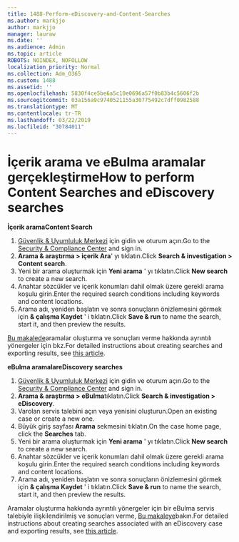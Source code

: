 ```yaml
---
title: 1488-Perform-eDiscovery-and-Content-Searches
ms.author: markjjo
author: markjjo
manager: lauraw
ms.date: ''
ms.audience: Admin
ms.topic: article
ROBOTS: NOINDEX, NOFOLLOW
localization_priority: Normal
ms.collection: Adm_O365
ms.custom: 1488
ms.assetid: ''
ms.openlocfilehash: 5830f4ce5be6a5c10e0696a57f0b83b4c5606f2b
ms.sourcegitcommit: 03a156a9c9740521155a30775492c7dff0982588
ms.translationtype: MT
ms.contentlocale: tr-TR
ms.lasthandoff: 03/22/2019
ms.locfileid: "30784011"
---
```

# <a name="how-to-perform-content-searches-and-ediscovery-searches"></a><span data-ttu-id="d9ee6-102">İçerik arama ve eBulma aramalar gerçekleştirme</span><span class="sxs-lookup"><span data-stu-id="d9ee6-102">How to perform Content Searches and eDiscovery searches</span></span>

<span data-ttu-id="d9ee6-103">**İçerik arama**</span><span class="sxs-lookup"><span data-stu-id="d9ee6-103">**Content Search**</span></span>

1. <span data-ttu-id="d9ee6-104">[Güvenlik & Uyumluluk Merkezi](https://protection.office.com) için gidin ve oturum açın.</span><span class="sxs-lookup"><span data-stu-id="d9ee6-104">Go to the [Security & Compliance Center](https://protection.office.com) and sign in.</span></span>
2. <span data-ttu-id="d9ee6-105">**Arama & araştırma > içerik Ara**' yı tıklatın.</span><span class="sxs-lookup"><span data-stu-id="d9ee6-105">Click **Search & investigation > Content search**.</span></span>
3. <span data-ttu-id="d9ee6-106">Yeni bir arama oluşturmak için **Yeni arama** ' yı tıklatın.</span><span class="sxs-lookup"><span data-stu-id="d9ee6-106">Click **New search** to create a new search.</span></span>
4. <span data-ttu-id="d9ee6-107">Anahtar sözcükler ve içerik konumları dahil olmak üzere gerekli arama koşulu girin.</span><span class="sxs-lookup"><span data-stu-id="d9ee6-107">Enter the required search conditions including keywords and content locations.</span></span>  
5. <span data-ttu-id="d9ee6-108">Arama adı, yeniden başlatın ve sonra sonuçların önizlemesini görmek için **& çalışma Kaydet** ' i tıklatın.</span><span class="sxs-lookup"><span data-stu-id="d9ee6-108">Click **Save & run** to name the search, start it, and then preview the results.</span></span> 
 
<span data-ttu-id="d9ee6-109">[Bu makalede](https://docs.microsoft.com/office365/securitycompliance/content-search)aramalar oluşturma ve sonuçları verme hakkında ayrıntılı yönergeler için bkz.</span><span class="sxs-lookup"><span data-stu-id="d9ee6-109">For detailed instructions about creating searches and exporting results, see [this article](https://docs.microsoft.com/office365/securitycompliance/content-search).</span></span>

<span data-ttu-id="d9ee6-110">**eBulma aramalar**</span><span class="sxs-lookup"><span data-stu-id="d9ee6-110">**eDiscovery searches**</span></span>

1. <span data-ttu-id="d9ee6-111">[Güvenlik & Uyumluluk Merkezi](https://protection.office.com) için gidin ve oturum açın.</span><span class="sxs-lookup"><span data-stu-id="d9ee6-111">Go to the [Security & Compliance Center](https://protection.office.com) and sign in.</span></span>
2. <span data-ttu-id="d9ee6-112">**Arama & araştırma > eBulma**tıklatın.</span><span class="sxs-lookup"><span data-stu-id="d9ee6-112">Click **Search & investigation > eDiscovery**.</span></span>
3. <span data-ttu-id="d9ee6-113">Varolan servis talebini açın veya yenisini oluşturun.</span><span class="sxs-lookup"><span data-stu-id="d9ee6-113">Open an existing case or create a new one.</span></span>
4. <span data-ttu-id="d9ee6-114">Büyük giriş sayfası **Arama** sekmesini tıklatın.</span><span class="sxs-lookup"><span data-stu-id="d9ee6-114">On the case home page, click the **Searches** tab.</span></span>  
5. <span data-ttu-id="d9ee6-115">Yeni bir arama oluşturmak için **Yeni arama** ' yı tıklatın.</span><span class="sxs-lookup"><span data-stu-id="d9ee6-115">Click **New search** to create a new search.</span></span>
6. <span data-ttu-id="d9ee6-116">Anahtar sözcükler ve içerik konumları dahil olmak üzere gerekli arama koşulu girin.</span><span class="sxs-lookup"><span data-stu-id="d9ee6-116">Enter the required search conditions including keywords and content locations.</span></span>  
7. <span data-ttu-id="d9ee6-117">Arama adı, yeniden başlatın ve sonra sonuçların önizlemesini görmek için **& çalışma Kaydet** ' i tıklatın.</span><span class="sxs-lookup"><span data-stu-id="d9ee6-117">Click **Save & run** to name the search, start it, and then preview the results.</span></span>

<span data-ttu-id="d9ee6-118">Aramalar oluşturma hakkında ayrıntılı yönergeler için bir eBulma servis talebiyle ilişkilendirilmiş ve sonuçları verme, [Bu makaleye](https://docs.microsoft.com/office365/securitycompliance/ediscovery-cases)bakın.</span><span class="sxs-lookup"><span data-stu-id="d9ee6-118">For detailed instructions about creating searches associated with an eDiscovery case and exporting results, see [this article](https://docs.microsoft.com/office365/securitycompliance/ediscovery-cases).</span></span>